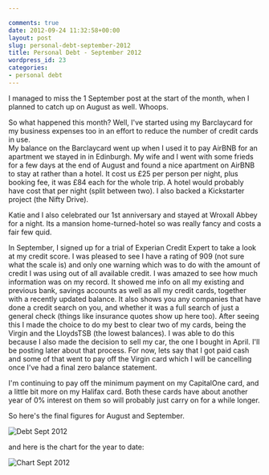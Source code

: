 ```yaml
---

comments: true
date: 2012-09-24 11:32:58+00:00
layout: post
slug: personal-debt-september-2012
title: Personal Debt - September 2012
wordpress_id: 23
categories:
- personal debt
---
```


I managed to miss the 1 September post at the start of the month, when I planned to catch up on August as well. Whoops.  

So what happened this month? Well, I've started using my Barclaycard for my business expenses too in an effort to reduce the number of credit cards in use.   
My balance on the Barclaycard went up when I used it to pay AirBNB for an apartment we stayed in in Edinburgh. My wife and I went with some frieds for a few days at the end of August and found a nice apartment on AirBNB to stay at rather than a hotel. It cost us £25 per person per night, plus booking fee, it was £84 each for the whole trip. A hotel would probably have cost that per night (split between two). I also backed a Kickstarter project (the Nifty Drive).   

Katie and I also celebrated our 1st anniversary and stayed at Wroxall Abbey for a night. Its a mansion home-turned-hotel so was really fancy and costs a fair few quid.  

In September, I signed up for a trial of Experian Credit Expert to take a look at my credit score. I was pleased to see I have a rating of 909 (not sure what the scale is) and only one warning which was to do with the amount of credit I was using out of all available credit. I was amazed to see how much information was on my record. It showed me info on all my existing and previous bank, savings accounts as well as all my credit cards, together with a recently updated balance. It also shows you any companies that have done a credit search on you, and whether it was a full search of just a general check (things like insurance quotes show up here too). After seeing this I made the choice to do my best to clear two of my cards, being the Virgin and the LloydsTSB (the lowest balances). I was able to do this because I also made the decision to sell my car, the one I bought in April. I'll be posting later about that process. For now, lets say that I got paid cash and some of that went to pay off the Virgin card which I will be cancelling once I've had a final zero balance statement.  

I'm continuing to pay off the minimum payment on my CapitalOne card, and a little bit more on my Halifax card. Both these cards have about another year of 0% interest on them so will probably just carry on for a while longer.  

So here's the final figures for August and September.  

![Debt Sept 2012](/assets/debt_sept_2012.png)  

and here is the chart for the year to date:  

![Chart Sept 2012](/assets/chart_sept_2012.png)

